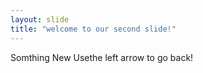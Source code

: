 ```yaml
---
layout: slide
title: "welcome to our second slide!"
---
```

Somthing New
Usethe left arrow to go back!
